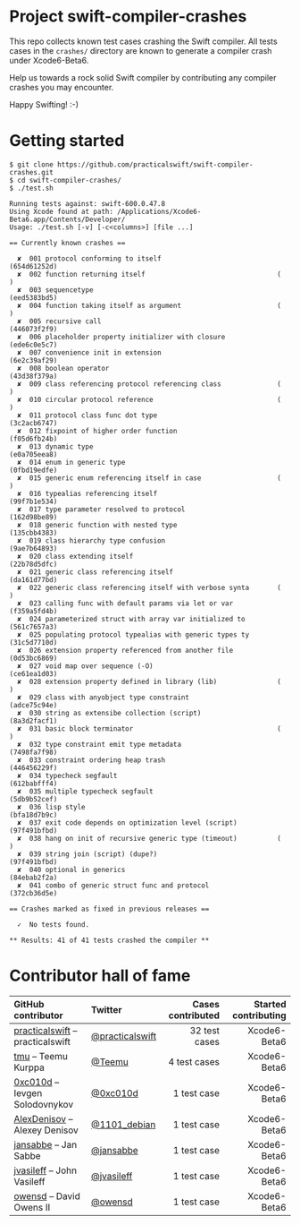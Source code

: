 Project swift-compiler-crashes
==============================

This repo collects known test cases crashing the Swift compiler. All tests cases in the `crashes/` directory are known to generate a compiler crash under Xcode6-Beta6.

Help us towards a rock solid Swift compiler by contributing any compiler crashes you may encounter.

Happy Swifting! :-)

Getting started
===============

```
$ git clone https://github.com/practicalswift/swift-compiler-crashes.git
$ cd swift-compiler-crashes/
$ ./test.sh

Running tests against: swift-600.0.47.8
Using Xcode found at path: /Applications/Xcode6-Beta6.app/Contents/Developer/
Usage: ./test.sh [-v] [-c<columns>] [file ...]

== Currently known crashes ==

  ✘  001 protocol conforming to itself                             (654d61252d)
  ✘  002 function returning itself                                 (          )
  ✘  003 sequencetype                                              (eed5383bd5)
  ✘  004 function taking itself as argument                        (          )
  ✘  005 recursive call                                            (446073f2f9)
  ✘  006 placeholder property initializer with closure             (ede6c0e5c7)
  ✘  007 convenience init in extension                             (6e2c39af29)
  ✘  008 boolean operator                                          (43d38f379a)
  ✘  009 class referencing protocol referencing class              (          )
  ✘  010 circular protocol reference                               (          )
  ✘  011 protocol class func dot type                              (3c2acb6747)
  ✘  012 fixpoint of higher order function                         (f05d6fb24b)
  ✘  013 dynamic type                                              (e0a705eea8)
  ✘  014 enum in generic type                                      (0fbd19edfe)
  ✘  015 generic enum referencing itself in case                   (          )
  ✘  016 typealias referencing itself                              (99f7b1e534)
  ✘  017 type parameter resolved to protocol                       (162d98be89)
  ✘  018 generic function with nested type                         (135cbb4383)
  ✘  019 class hierarchy type confusion                            (9ae7b64893)
  ✘  020 class extending itself                                    (22b78d5dfc)
  ✘  021 generic class referencing itself                          (da161d77bd)
  ✘  022 generic class referencing itself with verbose synta       (          )
  ✘  023 calling func with default params via let or var           (f359a5fd4b)
  ✘  024 parameterized struct with array var initialized to        (561c7657a3)
  ✘  025 populating protocol typealias with generic types ty       (31c5d7710d)
  ✘  026 extension property referenced from another file           (0d53bc6869)
  ✘  027 void map over sequence (-O)                               (ce61ea1d03)
  ✘  028 extension property defined in library (lib)               (          )
  ✘  029 class with anyobject type constraint                      (adce75c94e)
  ✘  030 string as extensibe collection (script)                   (8a3d2facf1)
  ✘  031 basic block terminator                                    (          )
  ✘  032 type constraint emit type metadata                        (7498fa7f98)
  ✘  033 constraint ordering heap trash                            (446456229f)
  ✘  034 typecheck segfault                                        (612babfff4)
  ✘  035 multiple typecheck segfault                               (5db9b52cef)
  ✘  036 lisp style                                                (bfa18d7b9c)
  ✘  037 exit code depends on optimization level (script)          (97f491bfbd)
  ✘  038 hang on init of recursive generic type (timeout)          (          )
  ✘  039 string join (script) (dupe?)                              (97f491bfbd)
  ✘  040 optional in generics                                      (84ebab2f2a)
  ✘  041 combo of generic struct func and protocol                 (372cb36d5e)

== Crashes marked as fixed in previous releases ==

  ✓  No tests found.

** Results: 41 of 41 tests crashed the compiler **

```

Contributor hall of fame
========================

| GitHub contributor | Twitter | Cases contributed | Started contributing |
| :----------------- | :------ | ----------------: | -------------------: |
| <a href="https://github.com/practicalswift">practicalswift</a> – practicalswift | <a href="https://twitter.com/practicalswift">@practicalswift</a> | 32 test cases | Xcode6-Beta6 |
| <a href="https://github.com/tmu">tmu</a> – Teemu Kurppa | <a href="https://twitter.com/Teemu">@Teemu</a> | 4 test cases | Xcode6-Beta6 |
| <a href="https://github.com/0xc010d">0xc010d</a> – Ievgen Solodovnykov | <a href="https://twitter.com/0xc010d">@0xc010d</a> | 1 test case | Xcode6-Beta6 |
| <a href="https://github.com/AlexDenisov">AlexDenisov</a> – Alexey Denisov | <a href="https://twitter.com/1101_debian">@1101_debian</a> | 1 test case | Xcode6-Beta6 |
| <a href="https://github.com/jansabbe">jansabbe</a> – Jan Sabbe | <a href="https://twitter.com/jansabbe">@jansabbe</a> | 1 test case | Xcode6-Beta6 |
| <a href="https://github.com/jvasileff">jvasileff</a> – John Vasileff | <a href="https://twitter.com/jvasileff">@jvasileff</a> | 1 test case | Xcode6-Beta6 |
| <a href="https://github.com/owensd">owensd</a> – David Owens II | <a href="https://twitter.com/owensd">@owensd</a> | 1 test case | Xcode6-Beta6 |

